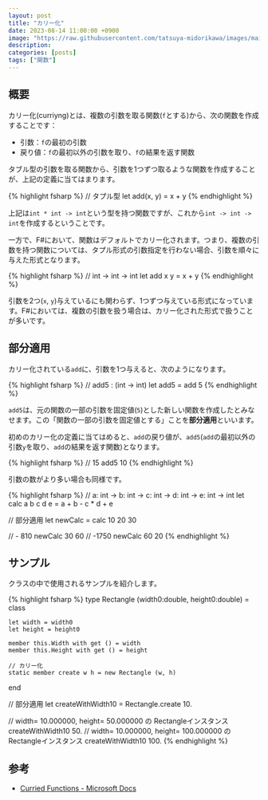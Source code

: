 ```yaml
---
layout: post
title: "カリー化"
date: 2023-08-14 11:00:00 +0900
image: "https://raw.githubusercontent.com/tatsuya-midorikawa/images/main/fsdoc-jp/common/fs-octcat.png"
description:
categories: [posts]
tags: ["関数"]
---
```


## 概要

カリー化(curriyng)とは、複数の引数を取る関数(`f`とする)から、次の関数を作成することです：

- 引数：`f`の最初の引数
- 戻り値：`f`の最初以外の引数を取り、`f`の結果を返す関数

タブル型の引数を取る関数から、引数を1つずつ取るような関数を作成することが、上記の定義に当てはまります。

{% highlight fsharp %}
// タプル型
let add(x, y) = x + y
{% endhighlight %}

上記は`int * int -> int`という型を持つ関数ですが、これから`int -> int -> int`を作成するということです。

一方で、F#において、関数はデフォルトでカリー化されます。つまり、複数の引数を持つ関数については、タプル形式の引数指定を行わない場合、引数を順々に与えた形式となります。

{% highlight fsharp %}
// int -> int -> int
let add x y = x + y
{% endhighlight %}

引数を2つ(`x`, `y`)与えているにも関わらず、1つずつ与えている形式になっています。F#においては、複数の引数を扱う場合は、カリー化された形式で扱うことが多いです。

## 部分適用

カリー化されている`add`に、引数を1つ与えると、次のようになります。

{% highlight fsharp %}
// add5 : (int -> int)
let add5 = add 5
{% endhighlight %}

`add5`は、元の関数の一部の引数を固定値(`5`)とした新しい関数を作成したとみなせます。この「関数の一部の引数を固定値とする」ことを**部分適用**といいます。

初めのカリー化の定義に当てはめると、`add`の戻り値が、`add5`(`add`の最初以外の引数`y`を取り、`add`の結果を返す関数)となります。

{% highlight fsharp %}
// 15
add5 10
{% endhighlight %}

引数の数がより多い場合も同様です。

{% highlight fsharp %}
// a: int -> b: int -> c: int -> d: int -> e: int -> int
let calc a b c d e = a + b - c * d + e

// 部分適用
let newCalc = calc 10 20 30

// - 810
newCalc 30 60
// -1750
newCalc 60 20
{% endhighlight %}

## サンプル

クラスの中で使用されるサンプルを紹介します。

{% highlight fsharp %}
type Rectangle (width0:double, height0:double) = class

    let width = width0
    let height = height0

    member this.Width with get () = width
    member this.Height with get () = height

    // カリー化
    static member create w h = new Rectangle (w, h)
end

// 部分適用
let createWithWidth10 = Rectangle.create 10.

// width= 10.000000, height= 50.000000 の Rectangleインスタンス
createWithWidth10 50.
// width= 10.000000, height= 100.000000 の Rectangleインスタンス
createWithWidth10 100.
{% endhighlight %}

## 参考

- [Curried Functions - Microsoft Docs](https://learn.microsoft.com/en-us/dotnet/fsharp/tutorials/using-functions#curried-functions)
